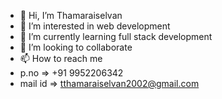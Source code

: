 - 👋 Hi, I’m Thamaraiselvan
- 👀 I’m interested in web development 
- 🌱 I’m currently learning full stack development 
- 💞️ I’m looking to collaborate
- 📫 How to reach me
- p.no => +91 9952206342
- mail id => tthamaraiselvan2002@gmail.com 

<!---
Thamaraiselvan16/Thamaraiselvan16 is a ✨ special ✨ repository because its `README.md` (this file) appears on your GitHub profile.
You can click the Preview link to take a look at your changes.
--->
